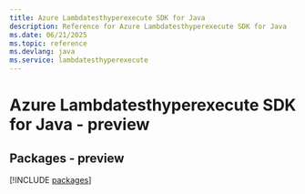 ```yaml
---
title: Azure Lambdatesthyperexecute SDK for Java
description: Reference for Azure Lambdatesthyperexecute SDK for Java
ms.date: 06/21/2025
ms.topic: reference
ms.devlang: java
ms.service: lambdatesthyperexecute
---
```

# Azure Lambdatesthyperexecute SDK for Java - preview
## Packages - preview
[!INCLUDE [packages](lambdatesthyperexecute-index.md)]